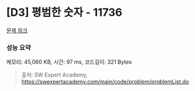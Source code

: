 # [D3] 평범한 숫자 - 11736 

[문제 링크](https://swexpertacademy.com/main/code/problem/problemDetail.do?contestProbId=AXhh-H-KwUcDFARQ) 

### 성능 요약

메모리: 45,060 KB, 시간: 97 ms, 코드길이: 321 Bytes



> 출처: SW Expert Academy, https://swexpertacademy.com/main/code/problem/problemList.do